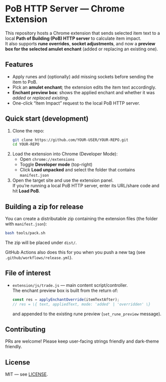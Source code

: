 # PoB HTTP Server — Chrome Extension

This repository hosts a Chrome extension that sends selected item text to a local **Path of Building (PoB) HTTP server** to calculate item impact.  
It also supports **rune overrides**, **socket adjustments**, and now a **preview box for the selected amulet enchant** (added or replacing an existing one).

## Features
- Apply runes and (optionally) add missing sockets before sending the item to PoB.
- Pick an **amulet enchant**; the extension edits the item text accordingly.
- **Enchant preview box**: shows the applied enchant and whether it was *added* or *replaced existing*.
- One-click “Item Impact” request to the local PoB HTTP server.

## Quick start (development)
1. Clone the repo:
   ```bash
   git clone https://github.com/YOUR-USER/YOUR-REPO.git
   cd YOUR-REPO
   ```
2. Load the extension into Chrome (Developer Mode):
   - Open `chrome://extensions`
   - Toggle **Developer mode** (top-right)
   - Click **Load unpacked** and select the folder that contains `manifest.json`
3. Open the target site and use the extension panel.  
   If you’re running a local PoB HTTP server, enter its URL/share code and hit **Load PoB**.

## Building a zip for release
You can create a distributable zip containing the extension files (the folder with `manifest.json`):
```bash
bash tools/pack.sh
```
The zip will be placed under `dist/`.

GitHub Actions also does this for you when you push a new tag (see `.github/workflows/release.yml`).

## File of interest
- `extension/js/trade.js` — main content script/controller.  
  The enchant preview box is built from the return of:
  ```js
  const res = applyEnchantOverride(itemTextAfter);
  // res = \{ text, appliedText, mode: 'added' | 'overridden' \}
  ```
  and appended to the existing rune preview (`set_rune_preview` message).

## Contributing
PRs are welcome! Please keep user-facing strings friendly and dark-theme friendly.

## License
MIT — see [LICENSE](LICENSE).

